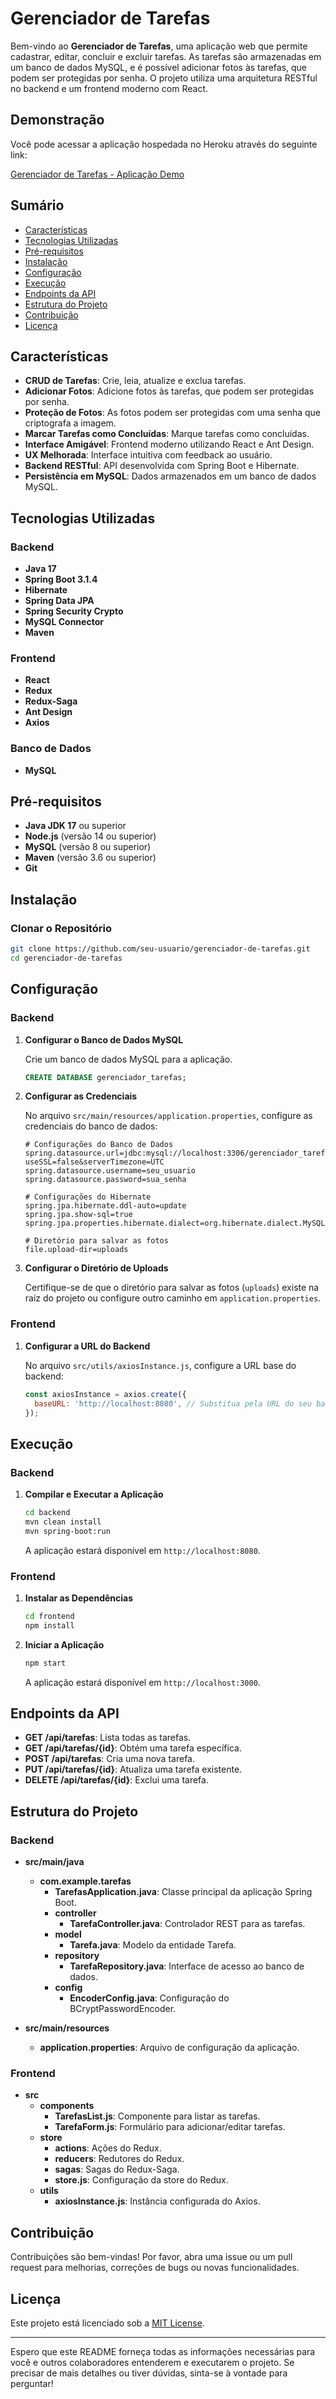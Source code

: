 # Gerenciador de Tarefas

Bem-vindo ao **Gerenciador de Tarefas**, uma aplicação web que permite cadastrar, editar, concluir e excluir tarefas. As tarefas são armazenadas em um banco de dados MySQL, e é possível adicionar fotos às tarefas, que podem ser protegidas por senha. O projeto utiliza uma arquitetura RESTful no backend e um frontend moderno com React.

## Demonstração

Você pode acessar a aplicação hospedada no Heroku através do seguinte link:

[Gerenciador de Tarefas - Aplicação Demo](https://tarefas02-0370240489c0.herokuapp.com/)

## Sumário

- [Características](#características)
- [Tecnologias Utilizadas](#tecnologias-utilizadas)
- [Pré-requisitos](#pré-requisitos)
- [Instalação](#instalação)
- [Configuração](#configuração)
- [Execução](#execução)
- [Endpoints da API](#endpoints-da-api)
- [Estrutura do Projeto](#estrutura-do-projeto)
- [Contribuição](#contribuição)
- [Licença](#licença)

## Características

- **CRUD de Tarefas**: Crie, leia, atualize e exclua tarefas.
- **Adicionar Fotos**: Adicione fotos às tarefas, que podem ser protegidas por senha.
- **Proteção de Fotos**: As fotos podem ser protegidas com uma senha que criptografa a imagem.
- **Marcar Tarefas como Concluídas**: Marque tarefas como concluídas.
- **Interface Amigável**: Frontend moderno utilizando React e Ant Design.
- **UX Melhorada**: Interface intuitiva com feedback ao usuário.
- **Backend RESTful**: API desenvolvida com Spring Boot e Hibernate.
- **Persistência em MySQL**: Dados armazenados em um banco de dados MySQL.

## Tecnologias Utilizadas

### Backend

- **Java 17**
- **Spring Boot 3.1.4**
- **Hibernate**
- **Spring Data JPA**
- **Spring Security Crypto**
- **MySQL Connector**
- **Maven**

### Frontend

- **React**
- **Redux**
- **Redux-Saga**
- **Ant Design**
- **Axios**

### Banco de Dados

- **MySQL**

## Pré-requisitos

- **Java JDK 17** ou superior
- **Node.js** (versão 14 ou superior)
- **MySQL** (versão 8 ou superior)
- **Maven** (versão 3.6 ou superior)
- **Git**

## Instalação

### Clonar o Repositório

```bash
git clone https://github.com/seu-usuario/gerenciador-de-tarefas.git
cd gerenciador-de-tarefas
```

## Configuração

### Backend

1. **Configurar o Banco de Dados MySQL**

   Crie um banco de dados MySQL para a aplicação.

   ```sql
   CREATE DATABASE gerenciador_tarefas;
   ```

2. **Configurar as Credenciais**

   No arquivo `src/main/resources/application.properties`, configure as credenciais do banco de dados:

   ```properties
   # Configurações do Banco de Dados
   spring.datasource.url=jdbc:mysql://localhost:3306/gerenciador_tarefas?useSSL=false&serverTimezone=UTC
   spring.datasource.username=seu_usuario
   spring.datasource.password=sua_senha

   # Configurações do Hibernate
   spring.jpa.hibernate.ddl-auto=update
   spring.jpa.show-sql=true
   spring.jpa.properties.hibernate.dialect=org.hibernate.dialect.MySQL8Dialect

   # Diretório para salvar as fotos
   file.upload-dir=uploads
   ```

3. **Configurar o Diretório de Uploads**

   Certifique-se de que o diretório para salvar as fotos (`uploads`) existe na raiz do projeto ou configure outro caminho em `application.properties`.

### Frontend

1. **Configurar a URL do Backend**

   No arquivo `src/utils/axiosInstance.js`, configure a URL base do backend:

   ```javascript
   const axiosInstance = axios.create({
     baseURL: 'http://localhost:8080', // Substitua pela URL do seu backend
   });
   ```

## Execução

### Backend

1. **Compilar e Executar a Aplicação**

   ```bash
   cd backend
   mvn clean install
   mvn spring-boot:run
   ```

   A aplicação estará disponível em `http://localhost:8080`.

### Frontend

1. **Instalar as Dependências**

   ```bash
   cd frontend
   npm install
   ```

2. **Iniciar a Aplicação**

   ```bash
   npm start
   ```

   A aplicação estará disponível em `http://localhost:3000`.

## Endpoints da API

- **GET /api/tarefas**: Lista todas as tarefas.
- **GET /api/tarefas/{id}**: Obtém uma tarefa específica.
- **POST /api/tarefas**: Cria uma nova tarefa.
- **PUT /api/tarefas/{id}**: Atualiza uma tarefa existente.
- **DELETE /api/tarefas/{id}**: Exclui uma tarefa.

## Estrutura do Projeto

### Backend

- **src/main/java**
  - **com.example.tarefas**
    - **TarefasApplication.java**: Classe principal da aplicação Spring Boot.
    - **controller**
      - **TarefaController.java**: Controlador REST para as tarefas.
    - **model**
      - **Tarefa.java**: Modelo da entidade Tarefa.
    - **repository**
      - **TarefaRepository.java**: Interface de acesso ao banco de dados.
    - **config**
      - **EncoderConfig.java**: Configuração do BCryptPasswordEncoder.

- **src/main/resources**
  - **application.properties**: Arquivo de configuração da aplicação.

### Frontend

- **src**
  - **components**
    - **TarefasList.js**: Componente para listar as tarefas.
    - **TarefaForm.js**: Formulário para adicionar/editar tarefas.
  - **store**
    - **actions**: Ações do Redux.
    - **reducers**: Redutores do Redux.
    - **sagas**: Sagas do Redux-Saga.
    - **store.js**: Configuração da store do Redux.
  - **utils**
    - **axiosInstance.js**: Instância configurada do Axios.

## Contribuição

Contribuições são bem-vindas! Por favor, abra uma issue ou um pull request para melhorias, correções de bugs ou novas funcionalidades.

## Licença

Este projeto está licenciado sob a [MIT License](LICENSE).

---

Espero que este README forneça todas as informações necessárias para você e outros colaboradores entenderem e executarem o projeto. Se precisar de mais detalhes ou tiver dúvidas, sinta-se à vontade para perguntar!
